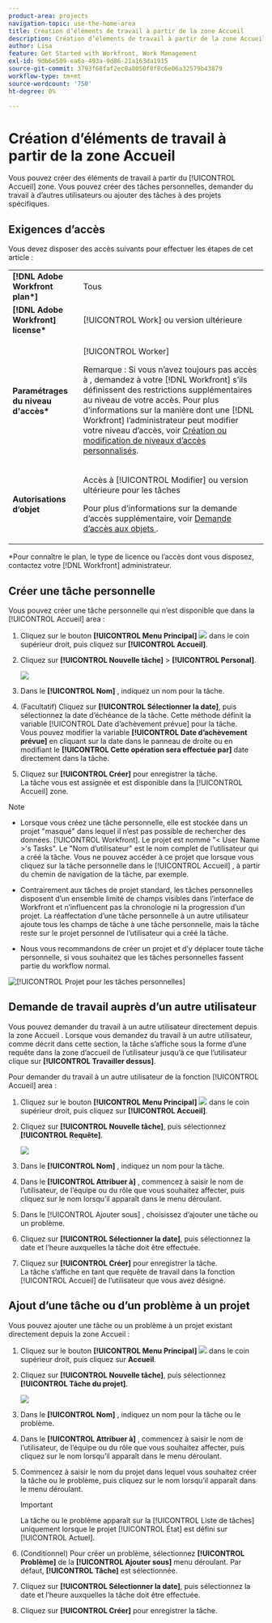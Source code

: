 ```yaml
---
product-area: projects
navigation-topic: use-the-home-area
title: Création d’éléments de travail à partir de la zone Accueil
description: Création d’éléments de travail à partir de la zone Accueil
author: Lisa
feature: Get Started with Workfront, Work Management
exl-id: 9db6e509-ea6a-493a-9d86-21a163da1915
source-git-commit: 3793f68faf2ec0a8050f8f0c6e06a32579b43879
workflow-type: tm+mt
source-wordcount: '750'
ht-degree: 0%

---
```


# Création d’éléments de travail à partir de la zone Accueil

<!--
<p data-mc-conditions="QuicksilverOrClassic.Draft mode">(NOTE: From Courtney: Need to rename)</p>
-->

Vous pouvez créer des éléments de travail à partir du [!UICONTROL Accueil] zone. Vous pouvez créer des tâches personnelles, demander du travail à d’autres utilisateurs ou ajouter des tâches à des projets spécifiques.

## Exigences d’accès

Vous devez disposer des accès suivants pour effectuer les étapes de cet article :

<table style="table-layout:auto"> 
 <col> 
 <col> 
 <tbody> 
  <tr> 
   <td role="rowheader"><strong>[!DNL Adobe Workfront plan*]</strong></td> 
   <td> <p>Tous</p> </td> 
  </tr> 
  <tr> 
   <td role="rowheader"><strong>[!DNL Adobe Workfront] license*</strong></td> 
   <td> <p>[!UICONTROL Work] ou version ultérieure</p> </td> 
  </tr> 
  <tr> 
   <td role="rowheader"><strong>Paramétrages du niveau d'accès*</strong></td> 
   <td> <p>[!UICONTROL Worker]</p> <p>Remarque : Si vous n’avez toujours pas accès à , demandez à votre [!DNL Workfront] s’ils définissent des restrictions supplémentaires au niveau de votre accès. Pour plus d’informations sur la manière dont une [!DNL Workfront] l’administrateur peut modifier votre niveau d’accès, voir <a href="../../../administration-and-setup/add-users/configure-and-grant-access/create-modify-access-levels.md" class="MCXref xref">Création ou modification de niveaux d’accès personnalisés</a>.</p> </td> 
  </tr> 
  <tr> 
   <td role="rowheader"><strong>Autorisations d’objet</strong></td> 
   <td> <p>Accès à [!UICONTROL Modifier] ou version ultérieure pour les tâches</p> <p>Pour plus d’informations sur la demande d’accès supplémentaire, voir <a href="../../../workfront-basics/grant-and-request-access-to-objects/request-access.md" class="MCXref xref">Demande d’accès aux objets </a>.</p> </td> 
  </tr> 
 </tbody> 
</table>

&#42;Pour connaître le plan, le type de licence ou l’accès dont vous disposez, contactez votre [!DNL Workfront] administrateur.

## Créer une tâche personnelle

Vous pouvez créer une tâche personnelle qui n’est disponible que dans la [!UICONTROL Accueil] area :

1. Cliquez sur le bouton **[!UICONTROL Menu Principal]** ![](assets/main-menu-icon.png) dans le coin supérieur droit, puis cliquez sur **[!UICONTROL Accueil]**.
1. Cliquez sur **[!UICONTROL Nouvelle tâche]** > **[!UICONTROL Personal]**.

   ![](assets/creating-work-items-new-task-personal-nwe-350x228.png)

1. Dans le **[!UICONTROL Nom]** , indiquez un nom pour la tâche.
1. (Facultatif) Cliquez sur **[!UICONTROL Sélectionner la date]**, puis sélectionnez la date d’échéance de la tâche. Cette méthode définit la variable [!UICONTROL Date d’achèvement prévue] pour la tâche.\
   Vous pouvez modifier la variable **[!UICONTROL Date d’achèvement prévue]** en cliquant sur la date dans le panneau de droite ou en modifiant le **[!UICONTROL Cette opération sera effectuée par]** date directement dans la tâche.

1. Cliquez sur **[!UICONTROL Créer]** pour enregistrer la tâche.\
   La tâche vous est assignée et est disponible dans la [!UICONTROL Accueil] zone.

>[!NOTE]
>
>* Lorsque vous créez une tâche personnelle, elle est stockée dans un projet &quot;masqué&quot; dans lequel il n’est pas possible de rechercher des données. [!UICONTROL Workfront]. Le projet est nommé &quot;&lt; User Name >&#39;s Tasks&quot;. Le &quot;Nom d’utilisateur&quot; est le nom complet de l’utilisateur qui a créé la tâche. Vous ne pouvez accéder à ce projet que lorsque vous cliquez sur la tâche personnelle dans le [!UICONTROL Accueil] , à partir du chemin de navigation de la tâche, par exemple.
>
>* Contrairement aux tâches de projet standard, les tâches personnelles disposent d’un ensemble limité de champs visibles dans l’interface de Workfront et n’influencent pas la chronologie ni la progression d’un projet. La réaffectation d’une tâche personnelle à un autre utilisateur ajoute tous les champs de tâche à une tâche personnelle, mais la tâche reste sur le projet personnel de l’utilisateur qui a créé la tâche.
>
>* Nous vous recommandons de créer un projet et d’y déplacer toute tâche personnelle, si vous souhaitez que les tâches personnelles fassent partie du workflow normal.
>
> ![[!UICONTROL Projet pour les tâches personnelles]](assets/createworkitems-personal--project-350x105.png)

## Demande de travail auprès d’un autre utilisateur

Vous pouvez demander du travail à un autre utilisateur directement depuis la zone Accueil . Lorsque vous demandez du travail à un autre utilisateur, comme décrit dans cette section, la tâche s’affiche sous la forme d’une requête dans la zone d’accueil de l’utilisateur jusqu’à ce que l’utilisateur clique sur **[!UICONTROL Travailler dessus]**.

Pour demander du travail à un autre utilisateur de la fonction [!UICONTROL Accueil] area :

1. Cliquez sur le bouton **[!UICONTROL Menu Principal]** ![](assets/main-menu-icon.png) dans le coin supérieur droit, puis cliquez sur **[!UICONTROL Accueil]**.
1. Cliquez sur **[!UICONTROL Nouvelle tâche]**, puis sélectionnez **[!UICONTROL Requête]**.

   ![](assets/creating-work-items-new-task-request-nwe-350x283.png)

1. Dans le **[!UICONTROL Nom]** , indiquez un nom pour la tâche.
1. Dans le **[!UICONTROL Attribuer à]** , commencez à saisir le nom de l’utilisateur, de l’équipe ou du rôle que vous souhaitez affecter, puis cliquez sur le nom lorsqu’il apparaît dans le menu déroulant.
1. Dans le [!UICONTROL Ajouter sous] , choisissez d’ajouter une tâche ou un problème.
1. Cliquez sur **[!UICONTROL Sélectionner la date]**, puis sélectionnez la date et l’heure auxquelles la tâche doit être effectuée.
1. Cliquez sur **[!UICONTROL Créer]** pour enregistrer la tâche.\
   La tâche s’affiche en tant que requête de travail dans la fonction [!UICONTROL Accueil] de l’utilisateur que vous avez désigné.

## Ajout d’une tâche ou d’un problème à un projet

Vous pouvez ajouter une tâche ou un problème à un projet existant directement depuis la zone Accueil :

1. Cliquez sur le bouton **[!UICONTROL Menu Principal]** ![](assets/main-menu-icon.png) dans le coin supérieur droit, puis cliquez sur **Accueil**.
1. Cliquez sur **[!UICONTROL Nouvelle tâche]**, puis sélectionnez **[!UICONTROL Tâche du projet]**.

   ![](assets/creating-work-items-new-project-task-nwe-350x358.png)

1. Dans le **[!UICONTROL Nom]** , indiquez un nom pour la tâche ou le problème.
1. Dans le **[!UICONTROL Attribuer à]** , commencez à saisir le nom de l’utilisateur, de l’équipe ou du rôle que vous souhaitez affecter, puis cliquez sur le nom lorsqu’il apparaît dans le menu déroulant.
1. Commencez à saisir le nom du projet dans lequel vous souhaitez créer la tâche ou le problème, puis cliquez sur le nom lorsqu’il apparaît dans le menu déroulant.

   >[!IMPORTANT]
   >
   >La tâche ou le problème apparaît sur la [!UICONTROL Liste de tâches] uniquement lorsque le projet [!UICONTROL État] est défini sur [!UICONTROL Actuel].

1. (Conditionnel) Pour créer un problème, sélectionnez **[!UICONTROL Problème]** de la **[!UICONTROL Ajouter sous]** menu déroulant. Par défaut, **[!UICONTROL Tâche]** est sélectionnée.

1. Cliquez sur **[!UICONTROL Sélectionner la date]**, puis sélectionnez la date et l’heure auxquelles la tâche doit être effectuée.
1. Cliquez sur **[!UICONTROL Créer]** pour enregistrer la tâche.
